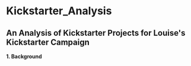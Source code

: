 # Kickstarter_Analysis
## An Analysis of Kickstarter Projects for Louise's Kickstarter Campaign 

**1. Background**


